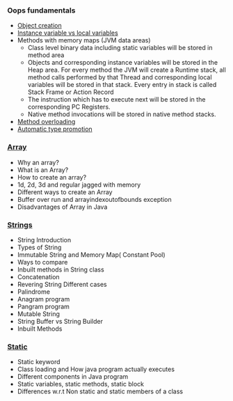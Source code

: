 ### Oops fundamentals
- [Object creation](lectures/1.ObjectCreation.pdf)
- [Instance variable vs local variables](lectures/2.Instance-Localvariables)
- Methods with memory maps (JVM data areas)
  - Class level binary data including static variables will be stored in method area
  - Objects and corresponding instance variables will be stored in the Heap area. For every method the JVM will create a Runtime stack, all method calls performed by that Thread and corresponding local variables will be stored in that stack. Every entry in stack is called Stack Frame or Action Record
  - The instruction which has to execute next will be stored in the corresponding PC Registers.
  - Native method invocations will be stored in native method stacks. 
- [Method overloading](lectures/3.MethodOverloading-AutomaticePromotion.pdf)
- [Automatic type promotion](lectures/3.MethodOverloading-AutomaticePromotion.pdf)
### [Array](lectures/1.OopsFundamental.pdf)
- Why an array?
- What is an Array?
- How to create an array?
- 1d, 2d, 3d and regular jagged with memory
- Different ways to create an Array
- Buffer over run and arrayindexoutofbounds exception
- Disadvantages of Array in Java
### [Strings](lectures/1.OopsFundamental.pdf)
- String Introduction
- Types of String
- Immutable String and Memory Map( Constant Pool)
- Ways to compare
- Inbuilt methods in String class
- Concatenation
- Revering String Different cases
- Palindrome
- Anagram program
- Pangram program
- Mutable String
- String Buffer vs String Builder
- Inbuilt Methods
### [Static](lectures/1.OopsFundamental.pdf)
- Static keyword
- Class loading and How java program actually executes
- Different components in Java program
- Static variables, static methods, static block
- Differences w.r.t Non static and static members of a class
